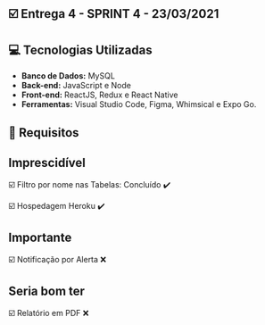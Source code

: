## :ballot_box_with_check: Entrega 4 - SPRINT 4 - 23/03/2021




## :computer: Tecnologias Utilizadas

* **Banco de Dados:** MySQL
* **Back-end:** JavaScript e Node
* **Front-end:** ReactJS, Redux e React Native
* **Ferramentas:** Visual Studio Code, Figma, Whimsical e Expo Go.



## :calendar: Requisitos 

## Imprescidível

☑️ Filtro por nome nas Tabelas: Concluído :heavy_check_mark:

☑️ Hospedagem Heroku :heavy_check_mark:


## Importante

☑️ Notificação por Alerta ❌

## Seria bom ter

☑️ Relatório em PDF ❌

<br>
